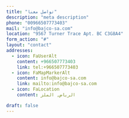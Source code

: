 ```yaml
---
title: "تواصل معنا"
description: "meta description"
phone: "00966507773403"
mail: "info@bajco-sa.com"
location: "9567 Turner Trace Apt. BC C3G8A4"
form_action: "#"
layout: "contact"
addresses:
  - icon: FaUserAlt
    content: +966507773403
    link: tel:+966507773403
  - icon: FaMapMarkerAlt
    content: info@bajco-sa.com
    link: mailto:info@bajco-sa.com
  - icon: FaLocation
    content: الرياض, الملز

draft: false
---
```

